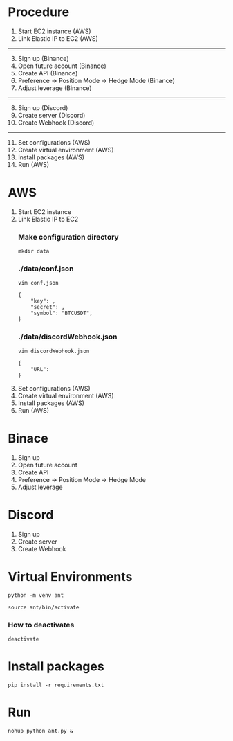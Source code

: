# Procedure
1. Start EC2 instance (AWS)
2. Link Elastic IP to EC2 (AWS)
---
3. Sign up (Binance)
4. Open future account (Binance)
5. Create API (Binance)
6. Preference -> Position Mode -> Hedge Mode (Binance)
7. Adjust leverage (Binance)
---
8. Sign up (Discord)
9. Create server (Discord)
10. Create Webhook (Discord)
---
11. Set configurations (AWS)
12. Create virtual environment (AWS)
13. Install packages (AWS)
14. Run (AWS)

# AWS
1. Start EC2 instance
2. Link Elastic IP to EC2
    ### Make configuration directory
    ```
    mkdir data
    ```
    ### ./data/conf.json
    ```
    vim conf.json
    ```
    ```
    {
        "key": ,
        "secret": ,
        "symbol": "BTCUSDT",
    }
    ```
    ### ./data/discordWebhook.json
    ```
    vim discordWebhook.json
    ```
    ```
    {
        "URL": 
    }
    ```
3. Set configurations (AWS)
4. Create virtual environment (AWS)
5. Install packages (AWS)
6. Run (AWS)

# Binace
1. Sign up
2. Open future account
3. Create API
4. Preference -> Position Mode -> Hedge Mode
5. Adjust leverage
# Discord
1. Sign up
2. Create server
3. Create Webhook
# Virtual Environments
```
python -m venv ant
```
```
source ant/bin/activate
```
### How to deactivates
```
deactivate
```
# Install packages
```
pip install -r requirements.txt
```
# Run
```
nohup python ant.py &
```